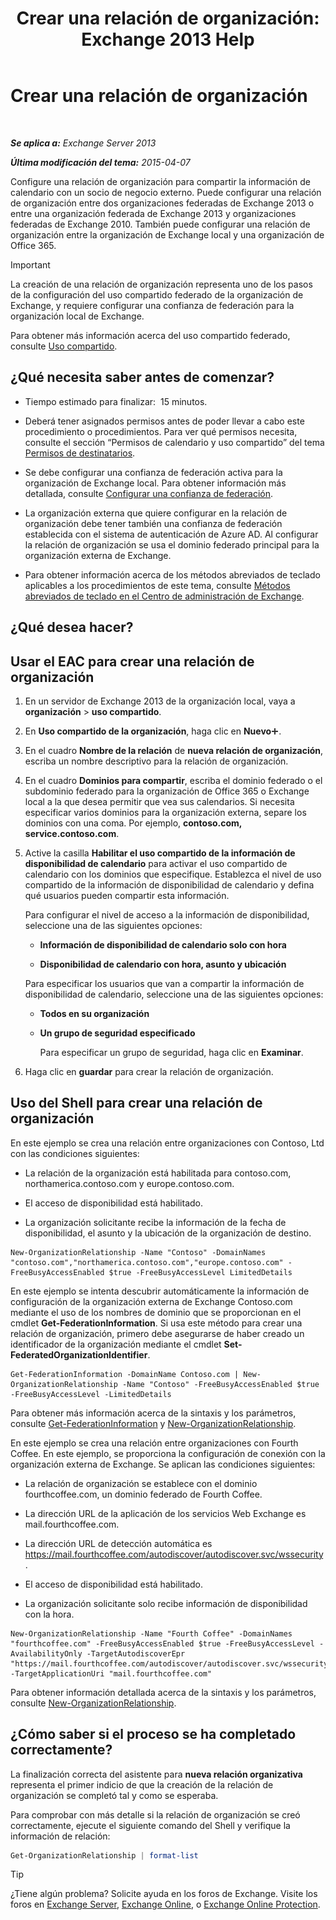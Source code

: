 ﻿---
title: 'Crear una relación de organización: Exchange 2013 Help'
TOCTitle: Crear una relación de organización
ms:assetid: 5ea61b96-c8ca-44fc-b8b5-ca4341af36a6
ms:mtpsurl: https://technet.microsoft.com/es-es/library/JJ657451(v=EXCHG.150)
ms:contentKeyID: 49895660
ms.date: 04/23/2018
mtps_version: v=EXCHG.150
ms.translationtype: HT
---

# Crear una relación de organización

 

_**Se aplica a:** Exchange Server 2013_

_**Última modificación del tema:** 2015-04-07_

Configure una relación de organización para compartir la información de calendario con un socio de negocio externo. Puede configurar una relación de organización entre dos organizaciones federadas de Exchange 2013 o entre una organización federada de Exchange 2013 y organizaciones federadas de Exchange 2010. También puede configurar una relación de organización entre la organización de Exchange local y una organización de Office 365.


> [!IMPORTANT]
> La creación de una relación de organización representa uno de los pasos de la configuración del uso compartido federado de la organización de Exchange, y requiere configurar una confianza de federación para la organización local de Exchange.



Para obtener más información acerca del uso compartido federado, consulte [Uso compartido](sharing-exchange-2013-help.md).

## ¿Qué necesita saber antes de comenzar?

  - Tiempo estimado para finalizar:  15 minutos.

  - Deberá tener asignados permisos antes de poder llevar a cabo este procedimiento o procedimientos. Para ver qué permisos necesita, consulte el sección “Permisos de calendario y uso compartido” del tema [Permisos de destinatarios](recipients-permissions-exchange-2013-help.md).

  - Se debe configurar una confianza de federación activa para la organización de Exchange local. Para obtener información más detallada, consulte [Configurar una confianza de federación](configure-a-federation-trust-exchange-2013-help.md).

  - La organización externa que quiere configurar en la relación de organización debe tener también una confianza de federación establecida con el sistema de autenticación de Azure AD. Al configurar la relación de organización se usa el dominio federado principal para la organización externa de Exchange.

  - Para obtener información acerca de los métodos abreviados de teclado aplicables a los procedimientos de este tema, consulte [Métodos abreviados de teclado en el Centro de administración de Exchange](keyboard-shortcuts-in-the-exchange-admin-center-exchange-online-protection-help.md).

## ¿Qué desea hacer?

## Usar el EAC para crear una relación de organización

1.  En un servidor de Exchange 2013 de la organización local, vaya a **organización** \> **uso compartido**.

2.  En **Uso compartido de la organización**, haga clic en **Nuevo**![Agregar icono](images/JJ218640.c1e75329-d6d7-4073-a27d-498590bbb558(EXCHG.150).gif "Agregar icono").

3.  En el cuadro **Nombre de la relación** de **nueva relación de organización**, escriba un nombre descriptivo para la relación de organización.

4.  En el cuadro **Dominios para compartir**, escriba el dominio federado o el subdominio federado para la organización de Office 365 o Exchange local a la que desea permitir que vea sus calendarios. Si necesita especificar varios dominios para la organización externa, separe los dominios con una coma. Por ejemplo, **contoso.com, service.contoso.com**.

5.  Active la casilla **Habilitar el uso compartido de la información de disponibilidad de calendario** para activar el uso compartido de calendario con los dominios que especifique. Establezca el nivel de uso compartido de la información de disponibilidad de calendario y defina qué usuarios pueden compartir esta información.
    
    Para configurar el nivel de acceso a la información de disponibilidad, seleccione una de las siguientes opciones:
    
      - **Información de disponibilidad de calendario solo con hora**
    
      - **Disponibilidad de calendario con hora, asunto y ubicación**
    
    Para especificar los usuarios que van a compartir la información de disponibilidad de calendario, seleccione una de las siguientes opciones:
    
      - **Todos en su organización**
    
      - **Un grupo de seguridad especificado**
        
        Para especificar un grupo de seguridad, haga clic en **Examinar**.

6.  Haga clic en **guardar** para crear la relación de organización.

## Uso del Shell para crear una relación de organización

En este ejemplo se crea una relación entre organizaciones con Contoso, Ltd con las condiciones siguientes:

  - La relación de la organización está habilitada para contoso.com, northamerica.contoso.com y europe.contoso.com.

  - El acceso de disponibilidad está habilitado.

  - La organización solicitante recibe la información de la fecha de disponibilidad, el asunto y la ubicación de la organización de destino.

<!-- end list -->

    New-OrganizationRelationship -Name "Contoso" -DomainNames "contoso.com","northamerica.contoso.com","europe.contoso.com" -FreeBusyAccessEnabled $true -FreeBusyAccessLevel LimitedDetails

En este ejemplo se intenta descubrir automáticamente la información de configuración de la organización externa de Exchange Contoso.com mediante el uso de los nombres de dominio que se proporcionan en el cmdlet **Get-FederationInformation**. Si usa este método para crear una relación de organización, primero debe asegurarse de haber creado un identificador de la organización mediante el cmdlet **Set-FederatedOrganizationIdentifier**.

    Get-FederationInformation -DomainName Contoso.com | New-OrganizationRelationship -Name "Contoso" -FreeBusyAccessEnabled $true -FreeBusyAccessLevel -LimitedDetails

Para obtener más información acerca de la sintaxis y los parámetros, consulte [Get-FederationInformation](https://technet.microsoft.com/es-es/library/dd351221\(v=exchg.150\)) y [New-OrganizationRelationship](https://technet.microsoft.com/es-es/library/ee332357\(v=exchg.150\)).

En este ejemplo se crea una relación entre organizaciones con Fourth Coffee. En este ejemplo, se proporciona la configuración de conexión con la organización externa de Exchange. Se aplican las condiciones siguientes:

  - La relación de organización se establece con el dominio fourthcoffee.com, un dominio federado de Fourth Coffee.

  - La dirección URL de la aplicación de los servicios Web Exchange es mail.fourthcoffee.com.

  - La dirección URL de detección automática es https://mail.fourthcoffee.com/autodiscover/autodiscover.svc/wssecurity.

  - El acceso de disponibilidad está habilitado.

  - La organización solicitante solo recibe información de disponibilidad con la hora.

<!-- end list -->

    New-OrganizationRelationship -Name "Fourth Coffee" -DomainNames "fourthcoffee.com" -FreeBusyAccessEnabled $true -FreeBusyAccessLevel -AvailabilityOnly -TargetAutodiscoverEpr "https://mail.fourthcoffee.com/autodiscover/autodiscover.svc/wssecurity" -TargetApplicationUri "mail.fourthcoffee.com"

Para obtener información detallada acerca de la sintaxis y los parámetros, consulte [New-OrganizationRelationship](https://technet.microsoft.com/es-es/library/ee332357\(v=exchg.150\)).

## ¿Cómo saber si el proceso se ha completado correctamente?

La finalización correcta del asistente para **nueva relación organizativa** representa el primer indicio de que la creación de la relación de organización se completó tal y como se esperaba.

Para comprobar con más detalle si la relación de organización se creó correctamente, ejecute el siguiente comando del Shell y verifique la información de relación:

```powershell
Get-OrganizationRelationship | format-list
```


> [!TIP]
> ¿Tiene algún problema? Solicite ayuda en los foros de Exchange. Visite los foros en <A href="https://go.microsoft.com/fwlink/p/?linkid=60612">Exchange Server</A>, <A href="https://go.microsoft.com/fwlink/p/?linkid=267542">Exchange Online</A>, o <A href="https://go.microsoft.com/fwlink/p/?linkid=285351">Exchange Online Protection</A>.


